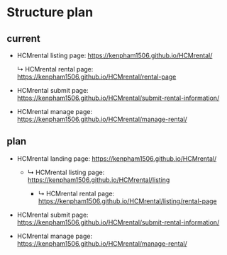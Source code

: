 # Structure plan

  ## current
  
   - HCMrental listing page: https://kenpham1506.github.io/HCMrental/

      &#x21B3; HCMrental rental page:  https://kenpham1506.github.io/HCMrental/rental-page
  
   - HCMrental submit page:  https://kenpham1506.github.io/HCMrental/submit-rental-information/

  - HCMrental manage page:  https://kenpham1506.github.io/HCMrental/manage-rental/

  ## plan
  
   - HCMrental landing page:  https://kenpham1506.github.io/HCMrental/
    
     - &#x21B3; HCMrental listing page: https://kenpham1506.github.io/HCMrental/listing

       - &#x21B3; HCMrental rental page:  https://kenpham1506.github.io/HCMrental/listing/rental-page
  
  - HCMrental submit page:  https://kenpham1506.github.io/HCMrental/submit-rental-information/

  - HCMrental manage page:  https://kenpham1506.github.io/HCMrental/manage-rental/
